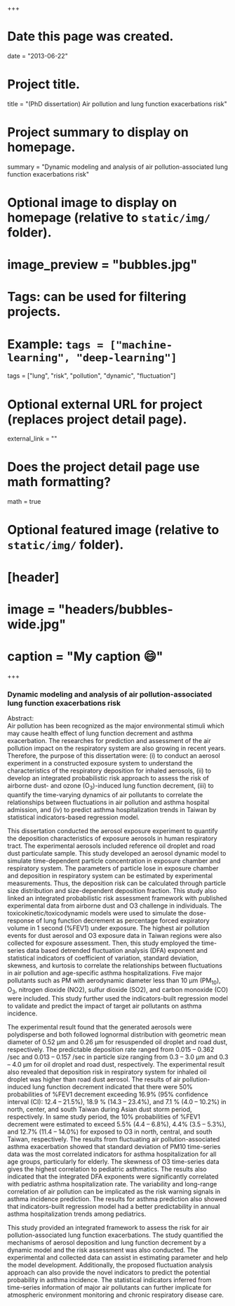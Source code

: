 +++
# Date this page was created.
date = "2013-06-22"

# Project title.
title = "(PhD dissertation) Air pollution and lung function exacerbations risk"

# Project summary to display on homepage.
summary = "Dynamic modeling and analysis of air pollution-associated lung function exacerbations risk"

# Optional image to display on homepage (relative to `static/img/` folder).
# image_preview = "bubbles.jpg"

# Tags: can be used for filtering projects.
# Example: `tags = ["machine-learning", "deep-learning"]`
tags = ["lung", "risk", "pollution", "dynamic", "fluctuation"]

# Optional external URL for project (replaces project detail page).
external_link = ""

# Does the project detail page use math formatting?
math = true

# Optional featured image (relative to `static/img/` folder).
# [header]
# image = "headers/bubbles-wide.jpg"
# caption = "My caption :smile:"

+++

### Dynamic modeling and analysis of air pollution-associated lung function exacerbations risk

Abstract:  
Air pollution has been recognized as the major environmental stimuli which may cause health effect of lung function decrement and asthma exacerbation. The researches for prediction and assessment of the air pollution impact on the respiratory system are also growing in recent years. Therefore, the purpose of this dissertation were: (i) to conduct an aerosol experiment in a constructed exposure system to understand the characteristics of the respiratory deposition for inhaled aerosols, (ii) to develop an integrated probabilistic risk approach to assess the risk of airborne dust- and ozone (O$_3$)-induced lung function decrement, (iii) to quantify the time-varying dynamics of air pollutants to correlate the relationships between fluctuations in air pollution and asthma hospital admission, and (iv) to predict asthma hospitalization trends in Taiwan by statistical indicators-based regression model.

This dissertation conducted the aerosol exposure experiment to quantify the deposition characteristics of exposure aerosols in human respiratory tract. The experimental aerosols included reference oil droplet and road dust particulate sample. This study developed an aerosol dynamic model to simulate time-dependent particle concentration in exposure chamber and respiratory system. The parameters of particle lose in exposure chamber and deposition in respiratory system can be estimated by experimental measurements. Thus, the deposition risk can be calculated through particle size distribution and size-dependent deposition fraction. This study also linked an integrated probabilistic risk assessment framework with published experimental data from airborne dust and O3 challenge in individuals. The toxicokinetic/toxicodynamic models were used to simulate the dose-response of lung function decrement as percentage forced expiratory volume in 1 second (%FEV1) under exposure. The highest air pollution events for dust aerosol and O3 exposure data in Taiwan regions were also collected for exposure assessment. Then, this study employed the time-series data based detrended fluctuation analysis (DFA) exponent and statistical indicators of coefficient of variation, standard deviation, skewness, and kurtosis to correlate the relationships between fluctuations in air pollution and age-specific asthma hospitalizations. Five major pollutants such as PM with aerodynamic diameter less than 10 μm (PM$_{10}$), O$_3$, nitrogen dioxide (NO2), sulfur dioxide (SO2), and carbon monoxide (CO) were included. This study further used the indicators-built regression model to validate and predict the impact of target air pollutants on asthma incidence.

The experimental result found that the generated aerosols were polydisperse and both followed lognormal distribution with geometric mean diameter of 0.52 μm and 0.26 μm for resuspended oil droplet and road dust, respectively. The predictable deposition rate ranged from 0.015 – 0.362 /sec and 0.013 – 0.157 /sec in particle size ranging from 0.3 – 3.0 μm and 0.3 – 4.0 μm for oil droplet and road dust, respectively. The experimental result also revealed that deposition risk in respiratory system for inhaled oil droplet was higher than road dust aerosol. The results of air pollution-induced lung function decrement indicated that there were 50% probabilities of %FEV1 decrement exceeding 16.9% (95% confidence interval (CI): 12.4 – 21.5%), 18.9 % (14.3 – 23.4%), and 7.1 % (4.0 – 10.2%) in north, center, and south Taiwan during Asian dust storm period, respectively. In same study period, the 10% probabilities of %FEV1 decrement were estimated to exceed 5.5% (4.4 – 6.8%), 4.4% (3.5 – 5.3%), and 12.7% (11.4 – 14.0%) for exposed to O3 in north, central, and south Taiwan, respectively. The results from fluctuating air pollution-associated asthma exacerbation showed that standard deviation of PM10 time-series data was the most correlated indicators for asthma hospitalization for all age groups, particularly for elderly. The skewness of O3 time-series data gives the highest correlation to pediatric asthmatics. The results also indicated that the integrated DFA exponents were significantly correlated with pediatric asthma hospitalization rate. The variability and long-range correlation of air pollution can be implicated as the risk warning signals in asthma incidence prediction. The results for asthma prediction also showed that indicators-built regression model had a better predictability in annual asthma hospitalization trends among pediatrics.

This study provided an integrated framework to assess the risk for air pollution-associated lung function exacerbations. The study quantified the mechanisms of aerosol deposition and lung function decrement by a dynamic model and the risk assessment was also conducted. The experimental and collected data can assist in estimating parameter and help the model development. Additionally, the proposed fluctuation analysis approach can also provide the novel indicators to predict the potential probability in asthma incidence. The statistical indicators inferred from time-series information of major air pollutants can further implicate for atmospheric environment monitoring and chronic respiratory disease care.
